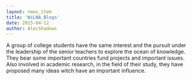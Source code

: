 ```yaml
---
layout: news_item
title: 'WiLNA_Blogs'
date: 2015-04-12
author: AlecShadows
---
```


A group of college students have the same interest and the pursuit under the leadership of the senior teachers to explore the ocean of knowledge. They bear some important countries fund projects and important issues. Also involved in academic research, in the field of their study, they have proposed many ideas witch have an important influence.
